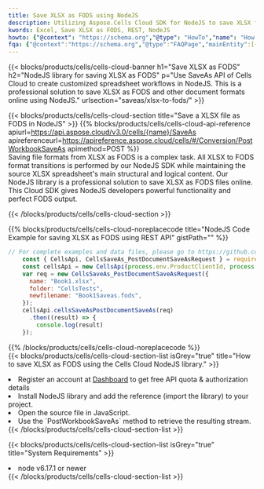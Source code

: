 ```yaml
---
title: Save XLSX as FODS using NodeJS 
description: Utilizing Aspose.Cells Cloud SDK for NodeJS to save XLSX format file as FODS format file. 
kwords: Excel, Save XLSX as FODS, REST, NodeJS
howto: {"@context": "https://schema.org","@type": "HowTo","name": "How to save XLSX as FODS using the Cells Cloud NodeJS library.","description": "How to save XLSX as FODS using the Cells Cloud NodeJS library.","image": {"@type": "ImageObject"},"url": "/nodejs/saveas/xlsx-to-fods/","step": [{ "@type": "HowToStep","name": "How to save XLSX as FODS using the Cells Cloud NodeJS library. step 1", "image": {"@type": "ImageObject",},"url": "/nodejs/saveas/xlsx-to-fods/","text": "Register an account at <a href='https://dashboard.aspose.cloud/'>Dashboard</a> to get free API quota & authorization details",},{ "@type": "HowToStep","name": "How to save XLSX as FODS using the Cells Cloud NodeJS library. step 1", "image": {"@type": "ImageObject",},"url": "/nodejs/saveas/xlsx-to-fods/","text": "Install NodeJS library and add the reference (import the library) to your project.",},{ "@type": "HowToStep","name": "How to save XLSX as FODS using the Cells Cloud NodeJS library. step 1", "image": {"@type": "ImageObject",},"url": "/nodejs/saveas/xlsx-to-fods/","text": "Open the source file in JavaScript.",},{ "@type": "HowToStep","name": "How to save XLSX as FODS using the Cells Cloud NodeJS library. step 1", "image": {"@type": "ImageObject",},"url": "/nodejs/saveas/xlsx-to-fods/","text": "Use the `PostWorkbookSaveAs` method to retrieve the resulting stream.",}, ],"supply": {"@type": "HowToSupply","name": "document"},"tool": [{"@type": "HowToTool","name": "Visual Studio, Visual Studio Code, WebStorm"},{"@type": "HowToTool","name": "Aspose Cells"}],"totalTime": "PT6M"}
fqa: {"@context":"https://schema.org","@type":"FAQPage","mainEntity":[{"@type":"Question","name":"Why save file as other formats file in C# using REST API?","acceptedAnswer":{"@type":"Answer","text":"Documents are encoded in many ways, and some files may be incompatible with the software you use. To open and read such files, just save them as appropriate file formats.<br/><ol><li>Install .NET SDK and add the reference (import the library) to your project.</li><li>Open the source file in C# using REST API.</li><li>Call the PostWorkbookSaveAsRequest() method, passing an output filename with required extension.</li><li>Get the result of save as a separate file.</li></ol>"}},{"@type":"Question","name":"What file formats can I save as with your C# library?","acceptedAnswer":{"@type":"Answer","text":"We support a variety of file formats for conversion using .NET library, including XLSX, Excel, xls , PDF, CSV, HTML, Markdown, XML, PNG, JPG, TIFF, Json, TXT and many more."}},{"@type":"Question","name":"What is the maximum allowed file size for conversion using this .NET library?","acceptedAnswer":{"@type":"Answer","text":"There are no file size limits for format conversions using .NET library."}}]}
---
```



{{< blocks/products/cells/cells-cloud-banner h1="Save XLSX as FODS" h2="NodeJS library for saving XLSX as FODS" p="Use SaveAs API of Cells Cloud to create customized spreadsheet workflows in NodeJS. This is a professional solution to save XLSX as FODS and other document formats online using NodeJS." urlsection="saveas/xlsx-to-fods/" >}}

{{< blocks/products/cells/cells-cloud-section  title="Save a XLSX file as FODS in NodeJS" >}}
{{% blocks/products/cells/cells-cloud-api-reference  apiurl=https://api.aspose.cloud/v3.0/cells/{name}/SaveAs  apireferenceurl=https://apireference.aspose.cloud/cells/#/Conversion/PostWorkbookSaveAs  apimethod=POST %}}
<br/>
Saving file formats from XLSX as FODS is a complex task. All XLSX to FODS format transitions is performed by our NodeJS SDK while maintaining the source XLSX spreadsheet's main structural and logical content. Our NodeJS library is a professional solution to save XLSX as FODS files online. This Cloud SDK gives NodeJS developers powerful functionality and perfect FODS output.

{{< /blocks/products/cells/cells-cloud-section >}}

{{% blocks/products/cells/cells-cloud-noreplacecode title="NodeJS Code Example for saving XLSX as FODS using REST API" gistPath="" %}}
  
```js
// For complete examples and data files, please go to https://github.com/aspose-cells-cloud/aspose-cells-cloud-node/
    const { CellsApi, CellsSaveAs_PostDocumentSaveAsRequest } = require("asposecellscloud");
    const cellsApi = new CellsApi(process.env.ProductClientId, process.env.ProductClientSecret);
    var req = new CellsSaveAs_PostDocumentSaveAsRequest({
      name: "Book1.xlsx",
      folder: "CellsTests",
      newfilename: "Book1Saveas.fods",
    });
    cellsApi.cellsSaveAsPostDocumentSaveAs(req)
      .then((result) => {
        console.log(result)
    });
```
  
{{% /blocks/products/cells/cells-cloud-noreplacecode  %}}
<br/>
{{< blocks/products/cells/cells-cloud-section-list isGrey="true"  title="How to save XLSX as FODS using the Cells Cloud NodeJS library." >}}
<li>Register an account at <a href="https://dashboard.aspose.cloud/">Dashboard</a> to get free API quota & authorization details</li>
<li>Install NodeJS library and add the reference (import the library) to your project.</li>
<li>Open the source file in JavaScript.</li>
<li>Use the `PostWorkbookSaveAs` method to retrieve the resulting stream.</li>
{{< /blocks/products/cells/cells-cloud-section-list >}}

{{< blocks/products/cells/cells-cloud-section-list isGrey="true"  title="System Requirements" >}}
<li>node v6.17.1 or newer</li>
{{< /blocks/products/cells/cells-cloud-section-list >}}
